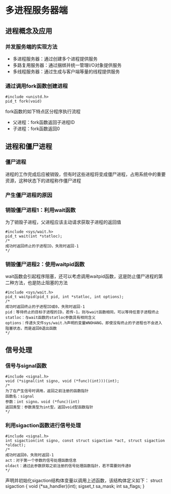 # 多进程服务器端
## 进程概念及应用
### 并发服务端的实现方法
* 多进程服务器：通过创建多个进程提供服务
* 多路复用服务器：通过捆绑并统一管理I/O对象提供服务
* 多线程服务器：通过生成与客户端等量的线程提供服务
### 通过调用fork函数创建进程
```
#include <unistd.h>
pid_t fork(void)
```
fork函数的如下特点区分程序执行流程
* 父进程：fork函数返回子进程ID
* 子进程：fork函数返回0

## 进程和僵尸进程
### 僵尸进程
进程的工作完成后应被销毁，但有时这些进程将变成僵尸进程，占用系统中的重要资源，这种状态下的进程称作僵尸进程
### 产生僵尸进程的原因
### 销毁僵尸进程1：利用wait函数
为了销毁子进程，父进程应该主动请求获取子进程的返回值
```
#include <sys/wait.h>
pid_t wait(int *statloc);
/*
成功时返回终止的子进程ID，失败时返回-1
*/
```
### 销毁僵尸进程2：使用waitpid函数
wait函数会引起程序阻塞，还可以考虑调用waitpid函数，这是防止僵尸进程的第二种方法，也是防止阻塞的方法
```
#include <sys/wait.h>
pid_t waitpid(pid_t pid, int *statloc, int options);
/*
成功时返回终止的子进程ID或0，失败时返回-1
pid：等待终止的目标子进程的ID，若传-1，则与wait函数相同，可以等待任意子进程终止
statloc：与wait函数的statloc参数具有相同含义
options：传递头文件sys/wait.h声明的变量WNOHANG，即使没有终止的子进程也不会进入阻塞状态，而是返回0退出函数
*/
```
## 信号处理
### 信号与signal函数
```
#include <signal.h>
void (*signal(int signo, void (*func)(int)))(int);
/*
为了在产生信号时调用，返回之前注册的函数指针
函数名：signal
参数：int signo，void (*func)(int)
返回类型：参数类型为int型，返回void型函数指针
*/
```
### 利用sigaction函数进行信号处理
```
#include <signal.h>
int sigaction(int signo, const struct sigaction *act, struct sigaction *oldact);
/*
成功时返回0，失败时返回-1
act：对于第一个参数的信号处理函数信息
oldact：通过此参数获取之前注册的信号处理函数指针，若不需要则传递0
*/
```
声明并初始化sigaction结构体变量以调用上述函数，该结构体定义如下：
struct sigaction
{
    void (*sa_handler)(int);
    sigset_t sa_mask;
    int sa_flags;
}
```
```
